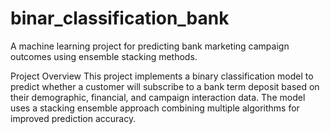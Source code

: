 # binar_classification_bank
A machine learning project for predicting bank marketing campaign outcomes using ensemble stacking methods.




Project Overview
This project implements a binary classification model to predict whether a customer will subscribe to a bank term deposit based on their demographic, financial, and campaign interaction data. The model uses a stacking ensemble approach combining multiple algorithms for improved prediction accuracy.
